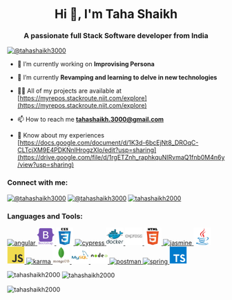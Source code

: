 <h1 align="center">Hi 👋, I'm Taha Shaikh</h1>
<h3 align="center">A passionate full Stack Software developer from India</h3>

<!-- <p align="left"> <img src="https://komarev.com/ghpvc/?username=tahashaikh2000&label=Profile%20views&color=0e75b6&style=flat" alt="tahashaikh2000" /> </p> -->

<!-- <img align="center" alt="coding" width="720" src="https://cdn.dribbble.com/users/2646423/screenshots/5507196/computer.gif">  -->

<!-- <p align="left"> <a href="https://github.com/ryo-ma/github-profile-trophy"><img src="https://github-profile-trophy.vercel.app/?username=tahashaikh2000" alt="tahashaikh2000" /></a> </p> -->

<p align="left"> <a href="https://twitter.com/@tahashaikh3000" target="blank"><img src="https://img.shields.io/twitter/follow/@tahashaikh3000?logo=twitter&style=for-the-badge" alt="@tahashaikh3000" /></a> </p>

- 🔭 I’m currently working on **Improvising Persona**

- 🌱 I’m currently **Revamping and learning to delve in new technologies**

- 👨‍💻 All of my projects are available at [https://myrepos.stackroute.niit.com/explore](https://myrepos.stackroute.niit.com/explore)

- 📫 How to reach me **tahashaikh.3000@gmail.com**

- 📄 Know about my experiences [https://docs.google.com/document/d/1K3d-6bcEjNt8_DROqC-CLTcjXM9E4PDKNnlHrogzXlo/edit?usp=sharing](https://drive.google.com/file/d/1rgETZnh_raphkquNIRvmaQ1fnb0M4n6y/view?usp=sharing)

<h3 align="left">Connect with me:</h3>
<p align="left">
<a href="https://twitter.com/@tahashaikh3000" target="blank"><img align="center" src="https://raw.githubusercontent.com/rahuldkjain/github-profile-readme-generator/master/src/images/icons/Social/twitter.svg" alt="@tahashaikh3000" height="30" width="40" /></a>
<a href="https://linkedin.com/in/@tahashaikh3000" target="blank"><img align="center" src="https://raw.githubusercontent.com/rahuldkjain/github-profile-readme-generator/master/src/images/icons/Social/linked-in-alt.svg" alt="@tahashaikh3000" height="30" width="40" /></a>
<a href="https://instagram.com/tahashaikh2000" target="blank"><img align="center" src="https://raw.githubusercontent.com/rahuldkjain/github-profile-readme-generator/master/src/images/icons/Social/instagram.svg" alt="tahashaikh2000" height="30" width="40" /></a>
</p>

<h3 align="left">Languages and Tools:</h3>
<p align="left"> <a href="https://angular.io" target="_blank" rel="noreferrer"> <img src="https://angular.io/assets/images/logos/angular/angular.svg" alt="angular" width="40" height="40"/> </a> <a href="https://getbootstrap.com" target="_blank" rel="noreferrer"> <img src="https://raw.githubusercontent.com/devicons/devicon/master/icons/bootstrap/bootstrap-plain-wordmark.svg" alt="bootstrap" width="40" height="40"/> </a> <a href="https://www.w3schools.com/css/" target="_blank" rel="noreferrer"> <img src="https://raw.githubusercontent.com/devicons/devicon/master/icons/css3/css3-original-wordmark.svg" alt="css3" width="40" height="40"/> </a> <a href="https://www.cypress.io" target="_blank" rel="noreferrer"> <img src="https://raw.githubusercontent.com/simple-icons/simple-icons/6e46ec1fc23b60c8fd0d2f2ff46db82e16dbd75f/icons/cypress.svg" alt="cypress" width="40" height="40"/> </a> <a href="https://www.docker.com/" target="_blank" rel="noreferrer"> <img src="https://raw.githubusercontent.com/devicons/devicon/master/icons/docker/docker-original-wordmark.svg" alt="docker" width="40" height="40"/> </a> <a href="https://expressjs.com" target="_blank" rel="noreferrer"> <img src="https://raw.githubusercontent.com/devicons/devicon/master/icons/express/express-original-wordmark.svg" alt="express" width="40" height="40"/> </a> <a href="https://www.w3.org/html/" target="_blank" rel="noreferrer"> <img src="https://raw.githubusercontent.com/devicons/devicon/master/icons/html5/html5-original-wordmark.svg" alt="html5" width="40" height="40"/> </a> <a href="https://jasmine.github.io/" target="_blank" rel="noreferrer"> <img src="https://www.vectorlogo.zone/logos/jasmine/jasmine-icon.svg" alt="jasmine" width="40" height="40"/> </a> <a href="https://www.java.com" target="_blank" rel="noreferrer"> <img src="https://raw.githubusercontent.com/devicons/devicon/master/icons/java/java-original.svg" alt="java" width="40" height="40"/> </a> <a href="https://developer.mozilla.org/en-US/docs/Web/JavaScript" target="_blank" rel="noreferrer"> <img src="https://raw.githubusercontent.com/devicons/devicon/master/icons/javascript/javascript-original.svg" alt="javascript" width="40" height="40"/> </a> <a href="https://karma-runner.github.io/latest/index.html" target="_blank" rel="noreferrer"> <img src="https://raw.githubusercontent.com/detain/svg-logos/780f25886640cef088af994181646db2f6b1a3f8/svg/karma.svg" alt="karma" width="40" height="40"/> </a> <a href="https://www.mongodb.com/" target="_blank" rel="noreferrer"> <img src="https://raw.githubusercontent.com/devicons/devicon/master/icons/mongodb/mongodb-original-wordmark.svg" alt="mongodb" width="40" height="40"/> </a> <a href="https://www.mysql.com/" target="_blank" rel="noreferrer"> <img src="https://raw.githubusercontent.com/devicons/devicon/master/icons/mysql/mysql-original-wordmark.svg" alt="mysql" width="40" height="40"/> </a> <a href="https://nodejs.org" target="_blank" rel="noreferrer"> <img src="https://raw.githubusercontent.com/devicons/devicon/master/icons/nodejs/nodejs-original-wordmark.svg" alt="nodejs" width="40" height="40"/> </a> <a href="https://postman.com" target="_blank" rel="noreferrer"> <img src="https://www.vectorlogo.zone/logos/getpostman/getpostman-icon.svg" alt="postman" width="40" height="40"/> </a> <a href="https://spring.io/" target="_blank" rel="noreferrer"> <img src="https://www.vectorlogo.zone/logos/springio/springio-icon.svg" alt="spring" width="40" height="40"/> </a> <a href="https://www.typescriptlang.org/" target="_blank" rel="noreferrer"> <img src="https://raw.githubusercontent.com/devicons/devicon/master/icons/typescript/typescript-original.svg" alt="typescript" width="40" height="40"/> </a> </p>

<p><img align="left" src="https://github-readme-stats.vercel.app/api/top-langs?username=tahashaikh2000&show_icons=true&locale=en&layout=compact" alt="tahashaikh2000" /></p>

<p>&nbsp;<img align="center" src="https://github-readme-stats.vercel.app/api?username=tahashaikh2000&show_icons=true&locale=en" alt="tahashaikh2000" /></p>

<p><img align="center" src="https://github-readme-streak-stats.herokuapp.com/?user=tahashaikh2000&" alt="tahashaikh2000" /></p>
